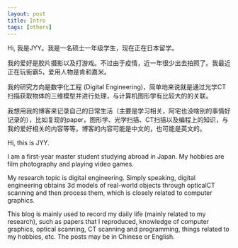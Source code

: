```yaml
---
layout: post
title: Intro
tags: [others]
---
```


Hi, 我是JYY。我是一名硕士一年级学生，现在正在日本留学。

我的爱好是胶片摄影以及打游戏。不过由于疫情，近一年很少出去拍照了。我最近正在玩街霸5，爱用人物是肯和嘉米。


我的研究方向是数字化工程 (Digital Engineering)，简单地来说就是通过光学CT扫描获取物体的三维模型并进行处理，与计算机图形学有比较大的的关联。

我想用我的博客来记录自己的日常生活（主要是学习相关，阿宅也没啥别的事情好记录的），比如复现的paper，图形学、光学扫描、CT扫描以及编程上的知识，与我的爱好相关的内容等等。博客的内容可能是中文的，也可能是英文的。



Hi, this is JYY.

I am a first-year master student studying abroad in Japan. My hobbies are film photography and playing video games. 

My research topic is digital engineering. Simply speaking, digital engineering obtains 3d models of real-world objects through opticalCT scanning and then process them, which is closely related to computer graphics.   

This blog is mainly used to record my daily life (mainly related to my research), such as papers that I reproduced, knowledge of computer graphics, optical scanning, CT scanning and programming, things related to my hobbies, etc. The posts may be in Chinese or English.  
